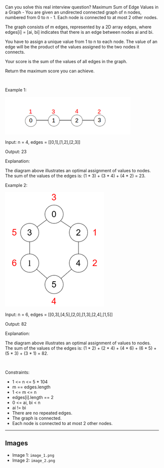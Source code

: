 Can you solve this real interview question? Maximum Sum of Edge Values in a Graph - You are given an undirected connected graph of n nodes, numbered from 0 to n - 1. Each node is connected to at most 2 other nodes.

The graph consists of m edges, represented by a 2D array edges, where edges[i] = [ai, bi] indicates that there is an edge between nodes ai and bi.

You have to assign a unique value from 1 to n to each node. The value of an edge will be the product of the values assigned to the two nodes it connects.

Your score is the sum of the values of all edges in the graph.

Return the maximum score you can achieve.

 

Example 1:

![Example 1](./image_1.png)

Input: n = 4, edges = [[0,1],[1,2],[2,3]]

Output: 23

Explanation:

The diagram above illustrates an optimal assignment of values to nodes. The sum of the values of the edges is: (1 * 3) + (3 * 4) + (4 * 2) = 23.

Example 2:

![Example 2](./image_2.png)

Input: n = 6, edges = [[0,3],[4,5],[2,0],[1,3],[2,4],[1,5]]

Output: 82

Explanation:

The diagram above illustrates an optimal assignment of values to nodes. The sum of the values of the edges is: (1 * 2) + (2 * 4) + (4 * 6) + (6 * 5) + (5 * 3) + (3 * 1) = 82.

 

Constraints:

 * 1 <= n <= 5 * 104
 * m == edges.length
 * 1 <= m <= n
 * edges[i].length == 2
 * 0 <= ai, bi < n
 * ai != bi
 * There are no repeated edges.
 * The graph is connected.
 * Each node is connected to at most 2 other nodes.

---

## Images

- Image 1: `image_1.png`
- Image 2: `image_2.png`
